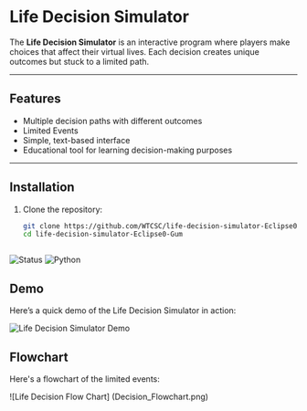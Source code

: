 # Life Decision Simulator  

The **Life Decision Simulator** is an interactive program where players make choices that affect their virtual lives. Each decision creates unique outcomes but stuck to a limited path. 

---

## Features  
- Multiple decision paths with different outcomes  
- Limited Events 
- Simple, text-based interface  
- Educational tool for learning decision-making purposes 

---

## Installation  

1. Clone the repository:  
   ```bash
   git clone https://github.com/WTCSC/life-decision-simulator-Eclipse0-Gum
   cd life-decision-simulator-Eclipse0-Gum



![Status](https://img.shields.io/badge/status-working-brightgreen)
![Python](https://img.shields.io/badge/made%20with-Python-blue)


## Demo  

Here’s a quick demo of the Life Decision Simulator in action:  

![Life Decision Simulator Demo](Decision_Test.gif)


## Flowchart 

Here's a flowchart of the limited events:

![Life Decision Flow Chart] (Decision_Flowchart.png)